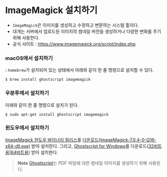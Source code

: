# ImageMagick 설치하기

* `ImageMagick`은 이미지를 생성하고 수정하고 변환하는 시스템 툴이다.
* 대개는 서버에서 업로드된 이미지의 썸네일 버전을 생성하거나 다양한 변화를 주기 위해 사용한다.
* 공식 사이트 : https://www.imagemagick.org/script/index.php

### macOS에서 설치하기

: `homebrew`가 설치되어 있는 상태에서 아래와 같이 한 줄 명령으로 설치할 수 있다.

```
$ brew install ghostscript imagemagick
```

### 우분투에서 설치하기

아래와 같이 한 줄 명령으로 설치가 된다.

```
$ sudo apt-get install ghostscript imagemagick
```

### 윈도우에서 설치하기

[ImageMagick 윈도우 바이너리 릴리스](http://www.imagemagick.org/script/binary-releases.php)를 [다운로드(ImageMagick-7.0.4-0-Q16-x64-dll.exe)](https://www.imagemagick.org/download/binaries/ImageMagick-7.0.4-0-Q16-x64-dll.exe) 받아 설치한다. 그리고, [Ghostscript for Windows](http://www.ghostscript.com/download/gsdnld.html)를 다운로드([32비트용](https://github.com/ArtifexSoftware/ghostpdl-downloads/releases/download/gs920/gs920w32.exe)|[64비트용](https://github.com/ArtifexSoftware/ghostpdl-downloads/releases/download/gs920/gs920w64.exe)) 받아 설치한다.

> **Note** [Ghostscript](http://www.ghostscript.com)는 PDF 파일에 대한 썸네일 이미지를 생성하기 위해 사용된다.
